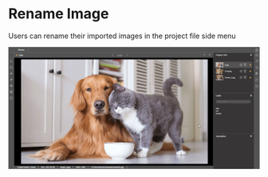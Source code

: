 # Rename Image

Users can rename their imported images in the project file side menu

![](../../.gitbook/assets/rename-image.gif)

